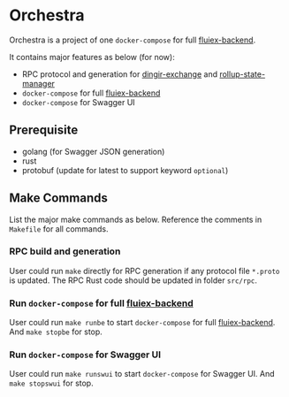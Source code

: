 # Orchestra

Orchestra is a project of one `docker-compose` for full [fluiex-backend](https://github.com/fluidex/fluidex-backend).

It contains major features as below (for now):

* RPC protocol and generation for [dingir-exchange](https://github.com/fluidex/dingir-exchange) and [rollup-state-manager](https://github.com/fluidex/rollup-state-manager)
* `docker-compose` for full [fluiex-backend](https://github.com/fluidex/fluidex-backend)
* `docker-compose` for Swagger UI

## Prerequisite

* golang (for Swagger JSON generation)
* rust
* protobuf (update for latest to support keyword `optional`)

## Make Commands

List the major make commands as below. Reference the comments in `Makefile` for all commands.

### RPC build and generation

User could run `make` directly for RPC generation if any protocol file `*.proto` is updated.
The RPC Rust code should be updated in folder `src/rpc`.

### Run `docker-compose` for full [fluiex-backend](https://github.com/fluidex/fluidex-backend)

User could run `make runbe` to start `docker-compose` for full [fluiex-backend](https://github.com/fluidex/fluidex-backend).
And `make stopbe` for stop.

### Run `docker-compose` for Swagger UI

User could run `make runswui` to start `docker-compose` for Swagger UI.
And `make stopswui` for stop.
